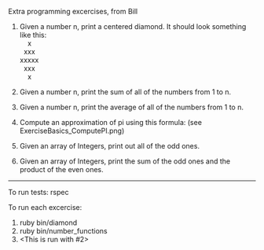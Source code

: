 Extra programming excercises, from Bill

1. Given a number n, print a centered diamond. It should look something like this:<br>
&nbsp;&nbsp;&nbsp;&nbsp;x<br>
&nbsp;&nbsp;xxx<br>
xxxxx<br>
&nbsp;&nbsp;xxx<br>
&nbsp;&nbsp;&nbsp;&nbsp;x<br>

2. Given a number n, print the sum of all of the numbers from 1 to n.

3. Given a number n, print the average of all of the numbers from 1 to n.

4. Compute an approximation of pi using this formula: (see ExerciseBasics_ComputePI.png)

5. Given an array of Integers, print out all of the odd ones.

6. Given an array of Integers, print the sum of the odd ones and the product of the even ones.


----

To run tests: rspec 

To run each excercise: 
  1. ruby bin/diamond
  2. ruby bin/number_functions
  3. <This is run with #2>